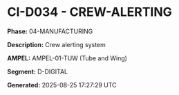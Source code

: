 # CI-D034 - CREW-ALERTING

**Phase:** 04-MANUFACTURING

**Description:** Crew alerting system

**AMPEL:** AMPEL-01-TUW (Tube and Wing)

**Segment:** D-DIGITAL

**Generated:** 2025-08-25 17:27:29 UTC
